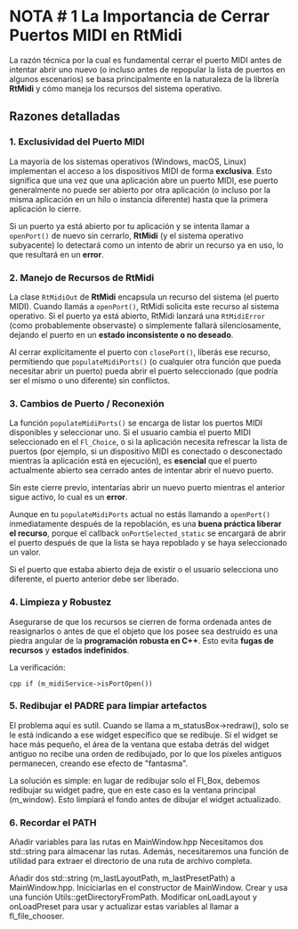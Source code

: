 # NOTA # 1 La Importancia de Cerrar Puertos MIDI en RtMidi

La razón técnica por la cual es fundamental cerrar el puerto MIDI antes de intentar abrir uno nuevo (o incluso antes de repopular la lista de puertos en algunos escenarios) se basa principalmente en la naturaleza de la librería **RtMidi** y cómo maneja los recursos del sistema operativo.

## Razones detalladas

### 1. Exclusividad del Puerto MIDI

La mayoría de los sistemas operativos (Windows, macOS, Linux) implementan el acceso a los dispositivos MIDI de forma **exclusiva**. Esto significa que una vez que una aplicación abre un puerto MIDI, ese puerto generalmente no puede ser abierto por otra aplicación (o incluso por la misma aplicación en un hilo o instancia diferente) hasta que la primera aplicación lo cierre.

Si un puerto ya está abierto por tu aplicación y se intenta llamar a `openPort()` de nuevo sin cerrarlo, **RtMidi** (y el sistema operativo subyacente) lo detectará como un intento de abrir un recurso ya en uso, lo que resultará en un **error**.

### 2. Manejo de Recursos de RtMidi

La clase `RtMidiOut` de **RtMidi** encapsula un recurso del sistema (el puerto MIDI). Cuando llamás a `openPort()`, RtMidi solicita este recurso al sistema operativo. Si el puerto ya está abierto, RtMidi lanzará una `RtMidiError` (como probablemente observaste) o simplemente fallará silenciosamente, dejando el puerto en un **estado inconsistente o no deseado**.

Al cerrar explícitamente el puerto con `closePort()`, liberás ese recurso, permitiendo que `populateMidiPorts()` (o cualquier otra función que pueda necesitar abrir un puerto) pueda abrir el puerto seleccionado (que podría ser el mismo o uno diferente) sin conflictos.

### 3. Cambios de Puerto / Reconexión

La función `populateMidiPorts()` se encarga de listar los puertos MIDI disponibles y seleccionar uno. Si el usuario cambia el puerto MIDI seleccionado en el `Fl_Choice`, o si la aplicación necesita refrescar la lista de puertos (por ejemplo, si un dispositivo MIDI es conectado o desconectado mientras la aplicación está en ejecución), es **esencial** que el puerto actualmente abierto sea cerrado antes de intentar abrir el nuevo puerto.

Sin este cierre previo, intentarías abrir un nuevo puerto mientras el anterior sigue activo, lo cual es un **error**.

Aunque en tu `populateMidiPorts` actual no estás llamando a `openPort()` inmediatamente después de la repoblación, es una **buena práctica liberar el recurso**, porque el callback `onPortSelected_static` se encargará de abrir el puerto después de que la lista se haya repoblado y se haya seleccionado un valor.

Si el puerto que estaba abierto deja de existir o el usuario selecciona uno diferente, el puerto anterior debe ser liberado.

### 4. Limpieza y Robustez

Asegurarse de que los recursos se cierren de forma ordenada antes de reasignarlos o antes de que el objeto que los posee sea destruido es una piedra angular de la **programación robusta en C++**. Esto evita **fugas de recursos** y **estados indefinidos**.

La verificación:

```cpp if (m_midiService->isPortOpen())```

### 5. Redibujar el PADRE para limpiar artefactos
El problema aquí es sutil. Cuando se llama a m_statusBox->redraw(), solo se le está indicando a ese widget específico que se redibuje. Si el widget se hace más pequeño, el área de la ventana que estaba detrás del widget antiguo no recibe una orden de redibujado, por lo que los píxeles antiguos permanecen, creando ese efecto de "fantasma".

La solución es simple: en lugar de redibujar solo el Fl_Box, debemos redibujar su widget padre, que en este caso es la ventana principal (m_window). Esto limpiará el fondo antes de dibujar el widget actualizado.

### 6. Recordar el PATH
Añadir variables para las rutas en MainWindow.hpp
Necesitamos dos std::string para almacenar las rutas. Además, necesitaremos una función de utilidad para extraer el directorio de una ruta de archivo completa.

Añadir dos std::string (m_lastLayoutPath, m_lastPresetPath) a MainWindow.hpp.
Inicíciarlas en el constructor de MainWindow.
Crear y usa una función Utils::getDirectoryFromPath.
Modificar onLoadLayout y onLoadPreset para usar y actualizar estas variables al llamar a fl_file_chooser.